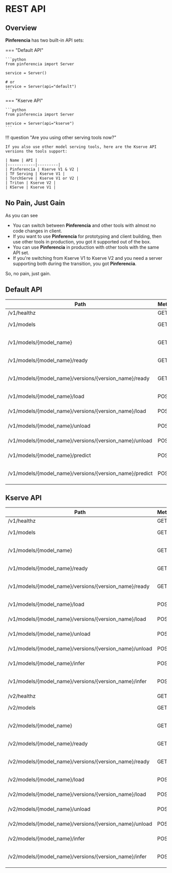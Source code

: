 # REST API

## Overview

**Pinferencia** has two built-in API sets:

=== "Default API"

    ```python
    from pinferencia import Server

    service = Server()

    # or
    service = Server(api="default")
    ```


=== "Kserve API"

    ```python
    from pinferencia import Server

    service = Server(api="kserve")
    ```

!!! question "Are you using other serving tools now?"

    If you also use other model serving tools, here are the Kserve API versions the tools support:

    | Name | API |
    |------------|---------|
    | Pinferencia | Kserve V1 & V2 |
    | TF Serving | Kserve V1 |
    | TorchServe | Kserve V1 or V2 |
    | Triton | Kserve V2 |
    | KServe | Kserve V1 |

## No Pain, Just Gain

As you can see

- You can switch between **Pinferencia** and other tools with almost no code changes in client.
- If you want to use **Pinferencia** for prototyping and client building, then use other tools in production, you got it supported out of the box.
- You can use **Pinferencia** in production with other tools with the same API set.
- If you're switching from Kserve V1 to Kserve V2 and you need a server supporting both during the transition, you got **Pinferencia**.

So, no pain, just gain.

## Default API

| Path | Method | Summary |
|------|--------|---------|
| /v1/healthz | GET | Healthz |
| /v1/models | GET | List Models |
| /v1/models/{model_name} | GET | List Model Versions |
| /v1/models/{model_name}/ready | GET | Model Is Ready |
| /v1/models/{model_name}/versions/{version_name}/ready | GET | Model Version Is Ready |
| /v1/models/{model_name}/load | POST | Load Model |
| /v1/models/{model_name}/versions/{version_name}/load | POST | Load Version |
| /v1/models/{model_name}/unload | POST | Unload Model |
| /v1/models/{model_name}/versions/{version_name}/unload | POST | Unload Version |
| /v1/models/{model_name}/predict | POST | Model Predict |
| /v1/models/{model_name}/versions/{version_name}/predict | POST | Model Version Predict |

## Kserve API

| Path | Method | Summary |
|------|--------|---------|
| /v1/healthz | GET | Healthz |
| /v1/models | GET | List Models |
| /v1/models/{model_name} | GET | List Model Versions |
| /v1/models/{model_name}/ready | GET | Model Is Ready |
| /v1/models/{model_name}/versions/{version_name}/ready | GET | Model Version Is Ready |
| /v1/models/{model_name}/load | POST | Load Model |
| /v1/models/{model_name}/versions/{version_name}/load | POST | Load Version |
| /v1/models/{model_name}/unload | POST | Unload Model |
| /v1/models/{model_name}/versions/{version_name}/unload | POST | Unload Version |
| /v1/models/{model_name}/infer | POST | Model Predict |
| /v1/models/{model_name}/versions/{version_name}/infer | POST | Model Version Predict |
| /v2/healthz | GET | Healthz |
| /v2/models | GET | List Models |
| /v2/models/{model_name} | GET | List Model Versions |
| /v2/models/{model_name}/ready | GET | Model Is Ready |
| /v2/models/{model_name}/versions/{version_name}/ready | GET | Model Version Is Ready |
| /v2/models/{model_name}/load | POST | Load Model |
| /v2/models/{model_name}/versions/{version_name}/load | POST | Load Version |
| /v2/models/{model_name}/unload | POST | Unload Model |
| /v2/models/{model_name}/versions/{version_name}/unload | POST | Unload Version |
| /v2/models/{model_name}/infer | POST | Model Predict |
| /v2/models/{model_name}/versions/{version_name}/infer | POST | Model Version Predict |
